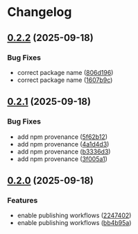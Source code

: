 # Changelog

## [0.2.2](https://github.com/ethlimo/ens-hooks/compare/v0.2.1...v0.2.2) (2025-09-18)


### Bug Fixes

* correct package name ([806d196](https://github.com/ethlimo/ens-hooks/commit/806d196c46fc01a5977c7117a3a6f0827347d92a))
* correct package name ([1607b9c](https://github.com/ethlimo/ens-hooks/commit/1607b9c08e8635a9a205bc63dae0fc0efa5020da))

## [0.2.1](https://github.com/ethlimo/ens-hooks/compare/v0.2.0...v0.2.1) (2025-09-18)


### Bug Fixes

* add npm provenance ([5f62b12](https://github.com/ethlimo/ens-hooks/commit/5f62b12b746283f5cfec4586024af33b924d8a14))
* add npm provenance ([4a1d4d3](https://github.com/ethlimo/ens-hooks/commit/4a1d4d3e261274729fccf3331b90ad299b908c9e))
* add npm provenance ([b3336d3](https://github.com/ethlimo/ens-hooks/commit/b3336d39d494d907c5fad80686b0e8660939244a))
* add npm provenance ([3f005a1](https://github.com/ethlimo/ens-hooks/commit/3f005a1d74b4a4fc71eb52ca0371a7547b8f1f8d))

## [0.2.0](https://github.com/ethlimo/ens-hooks/compare/v0.1.3...v0.2.0) (2025-09-18)


### Features

* enable publishing workflows ([2247402](https://github.com/ethlimo/ens-hooks/commit/224740296425f91bf332c0b49af5ec46fdd5e964))
* enable publishing workflows ([bb4b95a](https://github.com/ethlimo/ens-hooks/commit/bb4b95ab79b56a3a8777987bd20b92a08bf4bc03))
